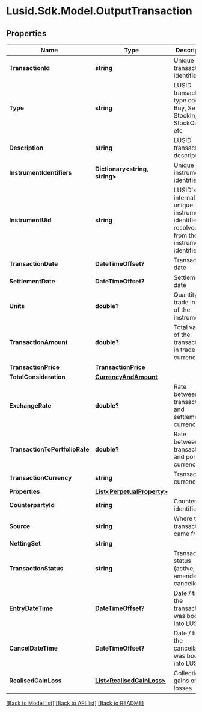 
# Lusid.Sdk.Model.OutputTransaction

## Properties

Name | Type | Description | Notes
------------ | ------------- | ------------- | -------------
**TransactionId** | **string** | Unique transaction identifier | [optional] 
**Type** | **string** | LUSID transaction type code - Buy, Sell, StockIn, StockOut, etc | [optional] 
**Description** | **string** | LUSID transaction description | [optional] 
**InstrumentIdentifiers** | **Dictionary&lt;string, string&gt;** | Unique instrument identifiers | [optional] 
**InstrumentUid** | **string** | LUSID&#39;s internal unique instrument identifier, resolved from the instrument identifiers | [optional] 
**TransactionDate** | **DateTimeOffset?** | Transaction date | [optional] 
**SettlementDate** | **DateTimeOffset?** | Settlement date | [optional] 
**Units** | **double?** | Quantity of trade in units of the instrument | [optional] 
**TransactionAmount** | **double?** | Total value of the transaction in trade currency | [optional] 
**TransactionPrice** | [**TransactionPrice**](TransactionPrice.md) |  | [optional] 
**TotalConsideration** | [**CurrencyAndAmount**](CurrencyAndAmount.md) |  | [optional] 
**ExchangeRate** | **double?** | Rate between transaction and settlement currency | [optional] 
**TransactionToPortfolioRate** | **double?** | Rate between transaction and portfolio currency | [optional] 
**TransactionCurrency** | **string** | Transaction currency | [optional] 
**Properties** | [**List&lt;PerpetualProperty&gt;**](PerpetualProperty.md) |  | [optional] 
**CounterpartyId** | **string** | Counterparty identifier | [optional] 
**Source** | **string** | Where this transaction came from | [optional] 
**NettingSet** | **string** |  | [optional] 
**TransactionStatus** | **string** | Transaction status (active, amended or cancelled) | [optional] 
**EntryDateTime** | **DateTimeOffset?** | Date / time the transaction was booked into LUSID | [optional] 
**CancelDateTime** | **DateTimeOffset?** | Date / time the cancellation was booked into LUSID | [optional] 
**RealisedGainLoss** | [**List&lt;RealisedGainLoss&gt;**](RealisedGainLoss.md) | Collection of gains or losses | [optional] 

[[Back to Model list]](../README.md#documentation-for-models)
[[Back to API list]](../README.md#documentation-for-api-endpoints)
[[Back to README]](../README.md)

